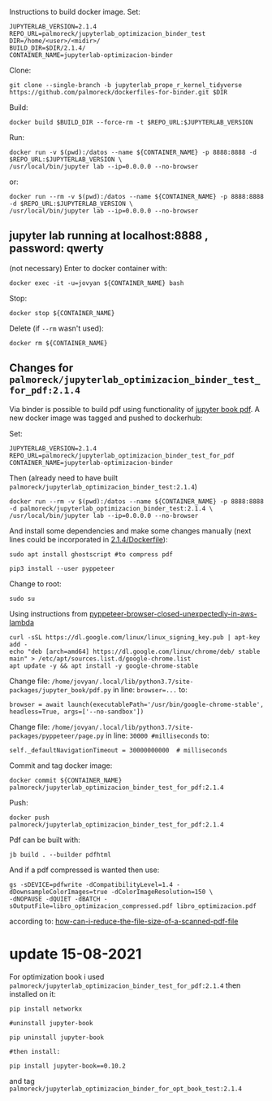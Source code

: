 Instructions to build docker image. Set:

```
JUPYTERLAB_VERSION=2.1.4
REPO_URL=palmoreck/jupyterlab_optimizacion_binder_test
DIR=/home/<user>/<midir>/
BUILD_DIR=$DIR/2.1.4/
CONTAINER_NAME=jupyterlab-optimizacion-binder
```

Clone:

```
git clone --single-branch -b jupyterlab_prope_r_kernel_tidyverse https://github.com/palmoreck/dockerfiles-for-binder.git $DIR
```

Build:

```
docker build $BUILD_DIR --force-rm -t $REPO_URL:$JUPYTERLAB_VERSION
```

Run:

```
docker run -v $(pwd):/datos --name ${CONTAINER_NAME} -p 8888:8888 -d $REPO_URL:$JUPYTERLAB_VERSION \
/usr/local/bin/jupyter lab --ip=0.0.0.0 --no-browser
```

or:

```
docker run --rm -v $(pwd):/datos --name ${CONTAINER_NAME} -p 8888:8888 -d $REPO_URL:$JUPYTERLAB_VERSION \
/usr/local/bin/jupyter lab --ip=0.0.0.0 --no-browser
```


## jupyter lab running at localhost:8888 , password: qwerty

(not necessary) Enter to docker container with:

```
docker exec -it -u=jovyan ${CONTAINER_NAME} bash
```

Stop:

```
docker stop ${CONTAINER_NAME}
```

Delete (if `--rm` wasn't used):


```
docker rm ${CONTAINER_NAME}
```

## Changes for `palmoreck/jupyterlab_optimizacion_binder_test_for_pdf:2.1.4`

Via binder is possible to build pdf using functionality of [jupyter book pdf](https://jupyterbook.org/advanced/pdf.html). A new docker image was tagged and pushed to dockerhub:

Set:

```
JUPYTERLAB_VERSION=2.1.4
REPO_URL=palmoreck/jupyterlab_optimizacion_binder_test_for_pdf
CONTAINER_NAME=jupyterlab-optimizacion-binder
```

Then (already need to have built `palmoreck/jupyterlab_optimizacion_binder_test:2.1.4`)

```
docker run --rm -v $(pwd):/datos --name ${CONTAINER_NAME} -p 8888:8888 -d palmoreck/jupyterlab_optimizacion_binder_test:2.1.4 \
/usr/local/bin/jupyter lab --ip=0.0.0.0 --no-browser
```

And install some dependencies and make some changes manually (next lines could be incorporated in [2.1.4/Dockerfile](2.1.4/Dockerfile)):

```
sudo apt install ghostscript #to compress pdf

pip3 install --user pyppeteer
```

Change to root:

```
sudo su
```

Using instructions from [pyppeteer-browser-closed-unexpectedly-in-aws-lambda](https://stackoverflow.com/questions/61780476/pyppeteer-browser-closed-unexpectedly-in-aws-lambda)

```
curl -sSL https://dl.google.com/linux/linux_signing_key.pub | apt-key add -
echo "deb [arch=amd64] https://dl.google.com/linux/chrome/deb/ stable main" > /etc/apt/sources.list.d/google-chrome.list
apt update -y && apt install -y google-chrome-stable
```

Change file: `/home/jovyan/.local/lib/python3.7/site-packages/jupyter_book/pdf.py` in line: `browser=...` to:

```
browser = await launch(executablePath='/usr/bin/google-chrome-stable', headless=True, args=['--no-sandbox'])
```

Change file: `/home/jovyan/.local/lib/python3.7/site-packages/pyppeteer/page.py` in line: `30000 #milliseconds` to:

```
self._defaultNavigationTimeout = 30000000000  # milliseconds
```

Commit and tag docker image:

```
docker commit ${CONTAINER_NAME} palmoreck/jupyterlab_optimizacion_binder_test_for_pdf:2.1.4
```

Push:

```
docker push palmoreck/jupyterlab_optimizacion_binder_test_for_pdf:2.1.4
```

Pdf can be built with:

```
jb build . --builder pdfhtml
```

And if a pdf compressed is wanted then use:

```
gs -sDEVICE=pdfwrite -dCompatibilityLevel=1.4 -dDownsampleColorImages=true -dColorImageResolution=150 \
-dNOPAUSE -dQUIET -dBATCH -sOutputFile=libro_optimizacion_compressed.pdf libro_optimizacion.pdf
```

according to: [how-can-i-reduce-the-file-size-of-a-scanned-pdf-file](https://askubuntu.com/questions/113544/how-can-i-reduce-the-file-size-of-a-scanned-pdf-file)


# update 15-08-2021

For optimization book i used `palmoreck/jupyterlab_optimizacion_binder_test_for_pdf:2.1.4` then installed on it:

```
pip install networkx

#uninstall jupyter-book

pip uninstall jupyter-book

#then install:

pip install jupyter-book==0.10.2
```

and tag `palmoreck/jupyterlab_optimizacion_binder_for_opt_book_test:2.1.4`
